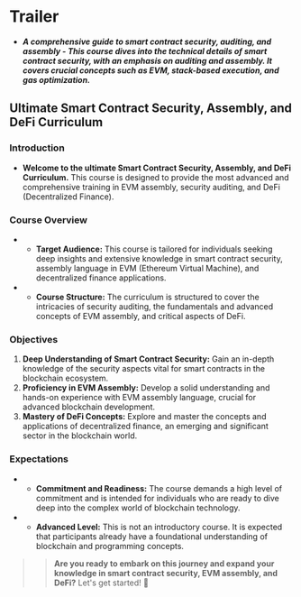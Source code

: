 # Trailer
- ***A comprehensive guide to smart contract security, auditing, and assembly - This course dives into the technical details of smart contract security, with an emphasis on auditing and assembly. It covers crucial concepts such as EVM, stack-based execution, and gas optimization.***

## Ultimate Smart Contract Security, Assembly, and DeFi Curriculum

### Introduction
- **Welcome to the ultimate Smart Contract Security, Assembly, and DeFi Curriculum.** This course is designed to provide the most advanced and comprehensive training in EVM assembly, security auditing, and DeFi (Decentralized Finance).

### Course Overview
- * **Target Audience:** This course is tailored for individuals seeking deep insights and extensive knowledge in smart contract security, assembly language in EVM (Ethereum Virtual Machine), and decentralized finance applications.
- * **Course Structure:** The curriculum is structured to cover the intricacies of security auditing, the fundamentals and advanced concepts of EVM assembly, and critical aspects of DeFi.

### Objectives
1. **Deep Understanding of Smart Contract Security:** Gain an in-depth knowledge of the security aspects vital for smart contracts in the blockchain ecosystem.
2. **Proficiency in EVM Assembly:** Develop a solid understanding and hands-on experience with EVM assembly language, crucial for advanced blockchain development.
3. **Mastery of DeFi Concepts:** Explore and master the concepts and applications of decentralized finance, an emerging and significant sector in the blockchain world.

### Expectations
- * **Commitment and Readiness:** The course demands a high level of commitment and is intended for individuals who are ready to dive deep into the complex world of blockchain technology.
- * **Advanced Level:** This is not an introductory course. It is expected that participants already have a foundational understanding of blockchain and programming concepts.

>> **Are you ready to embark on this journey and expand your knowledge in smart contract security, EVM assembly, and DeFi?** Let's get started! 🚀
